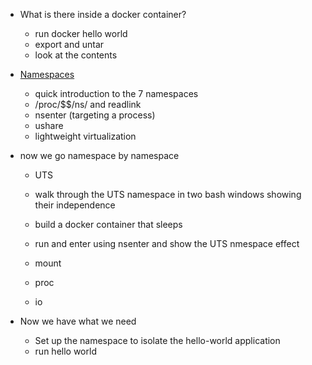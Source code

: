 - What is there inside a docker container?

  - run docker hello world
  - export and untar
  - look at the contents

- [Namespaces](https://www.youtube.com/watch?v=0kJPa-1FuoI)

  - quick introduction to the 7 namespaces
  - /proc/\$\$/ns/ and readlink
  - nsenter (targeting a process)
  - ushare
  - lightweight virtualization

- now we go namespace by namespace

  - UTS
  - walk through the UTS namespace in two bash windows showing their independence
  - build a docker container that sleeps
  - run and enter using nsenter and show the UTS nmespace effect

  - mount

  - proc

  - io

- Now we have what we need
  - Set up the namespace to isolate the hello-world application
  - run hello world
